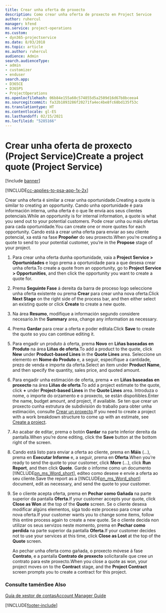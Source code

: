 ```yaml
---
title: Crear unha oferta de proxecto
description: Como crear unha oferta de proxecto en Project Service
author: ruhercul
manager: kfend
ms.service: project-operations
ms.custom:
- dyn365-projectservice
ms.date: 8/03/2018
ms.topic: article
ms.author: ruhercul
audience: Admin
search.audienceType:
- admin
- customizer
- enduser
search.app:
- D365CE
- D365PS
- ProjectOperations
ms.openlocfilehash: 06b84e155a60c574855d5a2509d16d67b8bceea4
ms.sourcegitcommit: fa32b1893286f20271fa4ec4be8fc68bd135f53c
ms.translationtype: HT
ms.contentlocale: gl-ES
ms.lasthandoff: 02/15/2021
ms.locfileid: "5285166"
---
```

# <a name="create-a-project-quote-project-service"></a><span data-ttu-id="0b111-103">Crear unha oferta de proxecto (Project Service)</span><span class="sxs-lookup"><span data-stu-id="0b111-103">Create a project quote (Project Service)</span></span>

[!include [banner](../includes/psa-now-project-operations.md)]

[!INCLUDE[cc-applies-to-psa-app-1x-2x](../includes/cc-applies-to-psa-app-1x-2x.md)]

<span data-ttu-id="0b111-104">Crear unha oferta é similar a crear unha oportunidade.</span><span class="sxs-lookup"><span data-stu-id="0b111-104">Creating a quote is similar to creating an opportunity.</span></span> <span data-ttu-id="0b111-105">Cando unha oportunidade é para información interna, unha oferta é o que lle envía aos seus clientes potenciais.</span><span class="sxs-lookup"><span data-stu-id="0b111-105">While an opportunity is for internal information, a quote is what you send out to your potential customers.</span></span> <span data-ttu-id="0b111-106">Pode crear unha ou máis ofertas para cada oportunidade.</span><span class="sxs-lookup"><span data-stu-id="0b111-106">You can create one or more quotes for each opportunity.</span></span> <span data-ttu-id="0b111-107">Cando está a crear unha oferta para enviar ao seu cliente potencial, xa está na fase **Propoñer** do seu proxecto.</span><span class="sxs-lookup"><span data-stu-id="0b111-107">When you’re creating a quote to send to your potential customer, you’re in the **Propose** stage of your project.</span></span>  
  
1. <span data-ttu-id="0b111-108">Para crear unha oferta dunha oportunidade, vaia a **Project Service > Oportunidades** e logo prema a oportunidade para a que desexa crear unha oferta.</span><span class="sxs-lookup"><span data-stu-id="0b111-108">To create a quote from an opportunity, go to **Project Service > Opportunities**, and then click the opportunity you want to create a quote for.</span></span>  
  
2. <span data-ttu-id="0b111-109">Prema **Seguinte Fase** á dereita da barra de proceso logo seleccione unha oferta existente ou prema **Crear** para crear unha nova oferta.</span><span class="sxs-lookup"><span data-stu-id="0b111-109">Click **Next Stage** on the right side of the process bar, and then either select an existing quote or click **Create** to create a new quote.</span></span>  
  
3. <span data-ttu-id="0b111-110">Na área **Resumo**, modifique a información segundo considere necesario.</span><span class="sxs-lookup"><span data-stu-id="0b111-110">In the **Summary** area, change any information as necessary.</span></span>  
  
4. <span data-ttu-id="0b111-111">Prema **Gardar** para crear a oferta e poder editala.</span><span class="sxs-lookup"><span data-stu-id="0b111-111">Click **Save** to create the quote so you can continue editing it.</span></span>  
  
5. <span data-ttu-id="0b111-112">Para engadir un produto á oferta, prema **Novo** en **Liñas baseadas en Produto** na área **Liñas de oferta**.</span><span class="sxs-lookup"><span data-stu-id="0b111-112">To add a product to the quote, click **New** under **Product-based Lines** in the **Quote Lines** area.</span></span> <span data-ttu-id="0b111-113">Seleccione un elemento en **Nome do Produto** e, a seguir, especifique a cantidade, prezo de venda e importe da oferta.</span><span class="sxs-lookup"><span data-stu-id="0b111-113">Select an item under **Product Name**, and then specify the quantity, sales price, and quoted amount.</span></span>  
  
6. <span data-ttu-id="0b111-114">Para engadir unha estimación de oferta, prema **+** en **Liñas baseadas en proxecto** na área **Liñas de oferta**.</span><span class="sxs-lookup"><span data-stu-id="0b111-114">To add a project estimate to the quote, click **+** under **Project-based Lines** in the **Quote Lines** area.</span></span> <span data-ttu-id="0b111-115">Introduza o nome, o importe do orzamento e o proxecto, se están dispoñibles.</span><span class="sxs-lookup"><span data-stu-id="0b111-115">Enter the name, budget amount, and project, if available.</span></span> <span data-ttu-id="0b111-116">Se ten que crear un proxecto cunha estrutura de subdivisión do traballo para obter unha estimación, consulte [Crear un proxecto](../psa/create-project.md).</span><span class="sxs-lookup"><span data-stu-id="0b111-116">If you need to create a project with a work breakdown structure to come up with an estimate, see [Create a project](../psa/create-project.md).</span></span>  
  
7. <span data-ttu-id="0b111-117">Ao acabar de editar, prema o botón **Gardar** na parte inferior dereita da pantalla.</span><span class="sxs-lookup"><span data-stu-id="0b111-117">When you’re done editing, click the **Save** button at the bottom right of the screen.</span></span>  
  
8. <span data-ttu-id="0b111-118">Cando está listo para enviar a oferta ao cliente, prema en **Máis** (...), prema en **Executar Informe** e, a seguir, prema en **Oferta**.</span><span class="sxs-lookup"><span data-stu-id="0b111-118">When you’re ready to send the quote to your customer, click **More** (…), click **Run Report**, and then click **Quote**.</span></span> <span data-ttu-id="0b111-119">Garde o informe como un documento [!INCLUDE[pn_ms_Word_short](../includes/pn-ms-word-short.md)], edíteo como desexe e envíe a oferta ao seu cliente.</span><span class="sxs-lookup"><span data-stu-id="0b111-119">Save the report as a [!INCLUDE[pn_ms_Word_short](../includes/pn-ms-word-short.md)] document, edit as necessary, and send the quote to your customer.</span></span>  
  
9. <span data-ttu-id="0b111-120">Se o cliente acepta oferta, prema en **Pechar como Gañada** na parte superior da pantalla **Oferta**.</span><span class="sxs-lookup"><span data-stu-id="0b111-120">If your customer accepts your quote, click **Close as Won** at the top of the **Quote** screen.</span></span> <span data-ttu-id="0b111-121">Se o cliente desexa modificar algúns elementos, siga todo este proceso para crear unha nova oferta.</span><span class="sxs-lookup"><span data-stu-id="0b111-121">If your customer wants you to change some items, follow this entire process again to create a new quote.</span></span> <span data-ttu-id="0b111-122">Se o cliente decida non utilizar os seus servizos neste momento, prema en **Pechar como perdida** na parte superior da pantalla **Oferta**.</span><span class="sxs-lookup"><span data-stu-id="0b111-122">If your customer decides not to use your services at this time, click **Close as Lost** at the top of the **Quote** screen.</span></span>  
  
   <span data-ttu-id="0b111-123">Ao pechar unha oferta como gañada, o proxecto móvese á fase **Contrato**, e a pantalla **Contrato de proxecto** solicitaralle que cree un contrato para este proxecto.</span><span class="sxs-lookup"><span data-stu-id="0b111-123">When you close a quote as won, your project moves on to the **Contract** stage, and the **Project Contract** screen prompts you to create a contract for this project.</span></span>  
  
### <a name="see-also"></a><span data-ttu-id="0b111-124">Consulte tamén</span><span class="sxs-lookup"><span data-stu-id="0b111-124">See Also</span></span>  
 [<span data-ttu-id="0b111-125">Guía de xestor de contas</span><span class="sxs-lookup"><span data-stu-id="0b111-125">Account Manager Guide</span></span>](../psa/account-manager-guide.md)


[!INCLUDE[footer-include](../includes/footer-banner.md)]